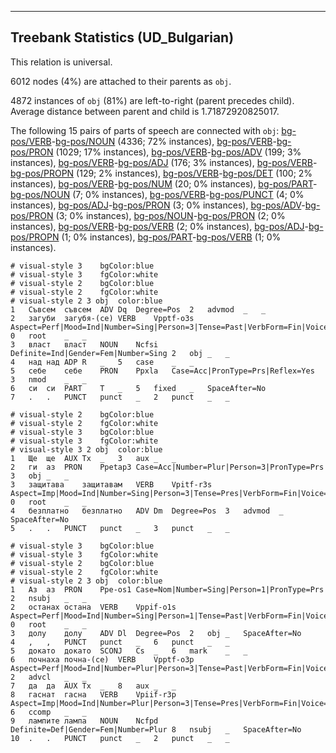 

--------------------------------------------------------------------------------

## Treebank Statistics (UD_Bulgarian)

This relation is universal.

6012 nodes (4%) are attached to their parents as `obj`.

4872 instances of `obj` (81%) are left-to-right (parent precedes child).
Average distance between parent and child is 1.71872920825017.

The following 15 pairs of parts of speech are connected with `obj`: [bg-pos/VERB]()-[bg-pos/NOUN]() (4336; 72% instances), [bg-pos/VERB]()-[bg-pos/PRON]() (1029; 17% instances), [bg-pos/VERB]()-[bg-pos/ADV]() (199; 3% instances), [bg-pos/VERB]()-[bg-pos/ADJ]() (176; 3% instances), [bg-pos/VERB]()-[bg-pos/PROPN]() (129; 2% instances), [bg-pos/VERB]()-[bg-pos/DET]() (100; 2% instances), [bg-pos/VERB]()-[bg-pos/NUM]() (20; 0% instances), [bg-pos/PART]()-[bg-pos/NOUN]() (7; 0% instances), [bg-pos/VERB]()-[bg-pos/PUNCT]() (4; 0% instances), [bg-pos/ADJ]()-[bg-pos/PRON]() (3; 0% instances), [bg-pos/ADV]()-[bg-pos/PRON]() (3; 0% instances), [bg-pos/NOUN]()-[bg-pos/PRON]() (2; 0% instances), [bg-pos/VERB]()-[bg-pos/VERB]() (2; 0% instances), [bg-pos/ADJ]()-[bg-pos/PROPN]() (1; 0% instances), [bg-pos/PART]()-[bg-pos/VERB]() (1; 0% instances).


~~~ conllu
# visual-style 3	bgColor:blue
# visual-style 3	fgColor:white
# visual-style 2	bgColor:blue
# visual-style 2	fgColor:white
# visual-style 2 3 obj	color:blue
1	Съвсем	съвсем	ADV	Dq	Degree=Pos	2	advmod	_	_
2	загуби	загубя-(се)	VERB	Vpptf-o3s	Aspect=Perf|Mood=Ind|Number=Sing|Person=3|Tense=Past|VerbForm=Fin|Voice=Act	0	root	_	_
3	власт	власт	NOUN	Ncfsi	Definite=Ind|Gender=Fem|Number=Sing	2	obj	_	_
4	над	над	ADP	R	_	5	case	_	_
5	себе	себе	PRON	Ppxla	Case=Acc|PronType=Prs|Reflex=Yes	3	nmod	_	_
6	си	си	PART	T	_	5	fixed	_	SpaceAfter=No
7	.	.	PUNCT	punct	_	2	punct	_	_

~~~


~~~ conllu
# visual-style 2	bgColor:blue
# visual-style 2	fgColor:white
# visual-style 3	bgColor:blue
# visual-style 3	fgColor:white
# visual-style 3 2 obj	color:blue
1	Ще	ще	AUX	Tx	_	3	aux	_	_
2	ги	аз	PRON	Ppetap3	Case=Acc|Number=Plur|Person=3|PronType=Prs	3	obj	_	_
3	защитава	защитавам	VERB	Vpitf-r3s	Aspect=Imp|Mood=Ind|Number=Sing|Person=3|Tense=Pres|VerbForm=Fin|Voice=Act	0	root	_	_
4	безплатно	безплатно	ADV	Dm	Degree=Pos	3	advmod	_	SpaceAfter=No
5	.	.	PUNCT	punct	_	3	punct	_	_

~~~


~~~ conllu
# visual-style 3	bgColor:blue
# visual-style 3	fgColor:white
# visual-style 2	bgColor:blue
# visual-style 2	fgColor:white
# visual-style 2 3 obj	color:blue
1	Аз	аз	PRON	Ppe-os1	Case=Nom|Number=Sing|Person=1|PronType=Prs	2	nsubj	_	_
2	останах	остана	VERB	Vppif-o1s	Aspect=Perf|Mood=Ind|Number=Sing|Person=1|Tense=Past|VerbForm=Fin|Voice=Act	0	root	_	_
3	долу	долу	ADV	Dl	Degree=Pos	2	obj	_	SpaceAfter=No
4	,	,	PUNCT	punct	_	6	punct	_	_
5	докато	докато	SCONJ	Cs	_	6	mark	_	_
6	почнаха	почна-(се)	VERB	Vpptf-o3p	Aspect=Perf|Mood=Ind|Number=Plur|Person=3|Tense=Past|VerbForm=Fin|Voice=Act	2	advcl	_	_
7	да	да	AUX	Tx	_	8	aux	_	_
8	гаснат	гасна	VERB	Vpiif-r3p	Aspect=Imp|Mood=Ind|Number=Plur|Person=3|Tense=Pres|VerbForm=Fin|Voice=Act	6	ccomp	_	_
9	лампите	лампа	NOUN	Ncfpd	Definite=Def|Gender=Fem|Number=Plur	8	nsubj	_	SpaceAfter=No
10	.	.	PUNCT	punct	_	2	punct	_	_

~~~


